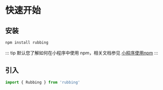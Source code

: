 # 快速开始

## 安装

```sh [npm]
npm install rubbing
```

::: tip
默认您了解如何在小程序中使用 npm，相关文档参见 [小程序使用npm](https://developers.weixin.qq.com/miniprogram/dev/devtools/npm.html)
:::

## 引入

```ts
import { Rubbing } from 'rubbing'
```